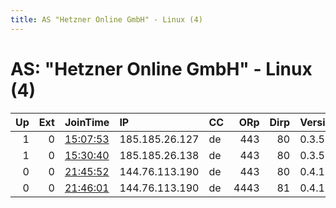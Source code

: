 ```yaml
---
title: AS "Hetzner Online GmbH" - Linux (4)
---
```


# AS: "Hetzner Online GmbH" - Linux (4)

|   Up |   Ext | JoinTime                                                                                            | IP             | CC   |   ORp |   Dirp | Version   | Contact   | Nickname   |   eFamMembers |
|-----:|------:|:----------------------------------------------------------------------------------------------------|:---------------|:-----|------:|-------:|:----------|:----------|:-----------|--------------:|
|    1 |     0 | [15:07:53](https://metrics.torproject.org/rs.html#details/B4986F5D80C89CD20B48E90D6ABC3C3887DD8810) | 185.185.26.127 | de   |   443 |     80 | 0.3.5.8   | None      | Unnamed    |             1 |
|    1 |     0 | [15:30:40](https://metrics.torproject.org/rs.html#details/1257A86F095179C27BB00E915E66F88CDD18EA38) | 185.185.26.138 | de   |   443 |     80 | 0.3.5.8   | None      | Unnamed    |             1 |
|    0 |     0 | [21:45:52](https://metrics.torproject.org/rs.html#details/30A82D322CA9D5AF0C09390190E793F53A81BF05) | 144.76.113.190 | de   |   443 |     80 | 0.4.1.5   | None      | banksyyy   |             1 |
|    0 |     0 | [21:46:01](https://metrics.torproject.org/rs.html#details/FF8BD5A5BCFFEEBB1E7AB3D6FAA1D5AF76C68901) | 144.76.113.190 | de   |  4443 |     81 | 0.4.1.5   | None      | banksyyyy  |             1 |
